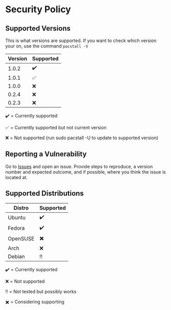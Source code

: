 # Security Policy

## Supported Versions

This is what versions are supported. If you want to check which version your on, use the command `pacstall -V`

| Version | Supported          |
| ------- | ------------------ |
| 1.0.2   | :heavy_check_mark: |
| 1.0.1   | :white_check_mark: |
| 1.0.0   | :x:                |
| 0.2.4   | :x:                |
| 0.2.3   | :x:                |

:heavy_check_mark: = Currently supported

:white_check_mark: = Currently supported but not current version

:x: = Not supported (run sudo pacstall -U to update to supported version)

## Reporting a Vulnerability

Go to [Issues](https://github.com/Henryws/test-pacstall/issues) and open an issue. Provide steps to reproduce, a version number and expected outcome, and if possible, where you think the issue is located at.

## Supported Distributions

| Distro   | Supported                |
| -------- | ------------------------ |
| Ubuntu   | :heavy_check_mark:       |
| Fedora   | :heavy_check_mark:       |
| OpenSUSE | :heavy_multiplication_x: |
| Arch     | :x:                      |
| Debian   | :bangbang:               |

:heavy_check_mark: = Currently supported

:x: = Not supported

:bangbang: = Not tested but possibly works

:heavy_multiplication_x: = Considering supporting
